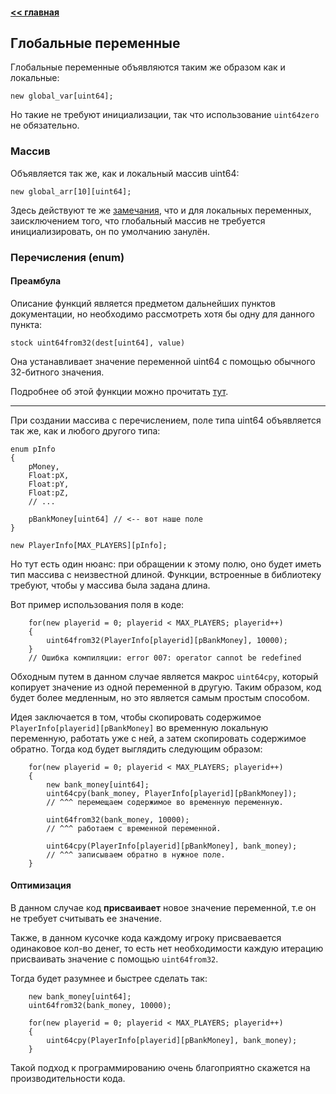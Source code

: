#### [<< главная](../Main.md)
## Глобальные переменные

Глобальные переменные объявляются таким же образом как и локальные:
```pawn
new global_var[uint64];
```
Но такие не требуют инициализации, так что использование <code>uint64zero</code> не обязательно.

### Массив
Объявляется так же, как и локальный массив uint64:
```pawn
new global_arr[10][uint64];
```
Здесь действуют те же [замечания](./2\)%20Local%20variables.md#важное-замечание), что и для локальных переменных, заисключением того, что глобальный массив не требуется инициализировать, он по умолчанию занулён.

### Перечисления (enum)

#### Преамбула

Описание функций является предметом дальнейших пунктов документации, но необходимо рассмотреть хотя бы одну для данного пункта:

```pawn
stock uint64from32(dest[uint64], value)
```
Она устанавливает значение переменной uint64 с помощью обычного 32-битного значения. 

Подробнее об этой функции можно прочитать [тут](./4\)%20Conversions%20from%20other%20data%20types%20and%20vice%20versa.md#преобразование-из-обычного-32-битного-числа).

<hr>

При создании массива с перечислением, поле типа uint64 объявляется так же, как и любого другого типа:
```pawn
enum pInfo
{
    pMoney,
    Float:pX,
    Float:pY,
    Float:pZ,
    // ...

    pBankMoney[uint64] // <-- вот наше поле
}

new PlayerInfo[MAX_PLAYERS][pInfo];
```

Но тут есть один нюанс: при обращении к этому полю, оно будет иметь тип массива с неизвестной длиной. Функции, встроенные в библиотеку требуют, чтобы у массива была задана длина.

Вот пример использования поля в коде:
```pawn
    for(new playerid = 0; playerid < MAX_PLAYERS; playerid++)
    {
        uint64from32(PlayerInfo[playerid][pBankMoney], 10000);
    }
    // Ошибка компиляции: error 007: operator cannot be redefined
```

Обходным путем в данном случае является макрос <code>uint64cpy</code>,
который копирует значение из одной переменной в другую. Таким образом, код будет более медленным, но это является самым простым способом.

Идея заключается в том, чтобы скопировать содержимое <code>PlayerInfo[playerid][pBankMoney]</code> во временную локальную переменную, работать уже с ней, а затем скопировать содержимое обратно. Тогда код будет выглядить следующим образом:

```pawn
    for(new playerid = 0; playerid < MAX_PLAYERS; playerid++)
    {
        new bank_money[uint64];
        uint64cpy(bank_money, PlayerInfo[playerid][pBankMoney]);
        // ^^^ перемещаем содержимое во временную переменную.

        uint64from32(bank_money, 10000);
        // ^^^ работаем с временной переменной.

        uint64cpy(PlayerInfo[playerid][pBankMoney], bank_money);
        // ^^^ записываем обратно в нужное поле.
    }
```

#### Оптимизация
В данном случае код **присваивает** новое значение переменной, т.е он не требует считывать ее значение. 

Также, в данном кусочке кода каждому игроку присваевается одинаковое кол-во денег, то есть нет необходимости каждую итерацию присваивать значение с помощью <code>uint64from32</code>.

Тогда будет разумнее и быстрее сделать так:

```pawn
    new bank_money[uint64];
    uint64from32(bank_money, 10000);

    for(new playerid = 0; playerid < MAX_PLAYERS; playerid++)
    {
        uint64cpy(PlayerInfo[playerid][pBankMoney], bank_money);
    }
```

Такой подход к программированию очень благоприятно скажется на производительности кода.